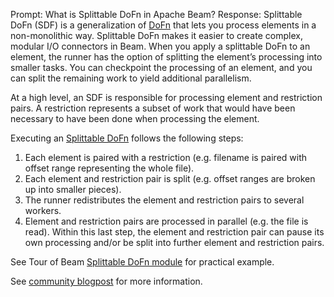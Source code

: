 Prompt:
What is Splittable DoFn in Apache Beam?
Response:
Splittable DoFn (SDF) is a generalization of [DoFn](https://beam.apache.org/documentation/programming-guide/#pardo) that lets you process elements in a non-monolithic way. Splittable DoFn makes it easier to create complex, modular I/O connectors in Beam.
When you  apply a splittable DoFn to an element, the runner has the option of splitting the element’s processing into smaller tasks. You can checkpoint the processing of an element, and you can split the remaining work to yield additional parallelism.

At a high level, an SDF is responsible for processing element and restriction pairs. A restriction represents a subset of work that would have been necessary to have been done when processing the element.

Executing an [Splittable DoFn](https://beam.apache.org/documentation/programming-guide/#splittable-dofns) follows the following steps:
1. Each element is paired with a restriction (e.g. filename is paired with offset range representing the whole file).
2. Each element and restriction pair is split (e.g. offset ranges are broken up into smaller pieces).
3. The runner redistributes the element and restriction pairs to several workers.
4. Element and restriction pairs are processed in parallel (e.g. the file is read). Within this last step, the element and restriction pair can pause its own processing and/or be split into further element and restriction pairs.

See Tour of Beam [Splittable DoFn module](https://tour.beam.apache.org/tour/python/splittable-dofn/splittable) for practical example.

See [community blogpost](https://beam.apache.org/blog/splittable-do-fn-is-available/) for more information.

